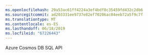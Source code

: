 ```yaml
---
ms.openlocfilehash: 29a53ac61ff4224a3ef4bdf0c35459fd432c2db6
ms.sourcegitcommit: ad203331ee9737e82ef70206ac04eeb72a5f9c7f
ms.translationtype: MT
ms.contentlocale: es-ES
ms.lasthandoff: 06/18/2019
ms.locfileid: "67226443"
---
```

Azure Cosmos DB SQL API
